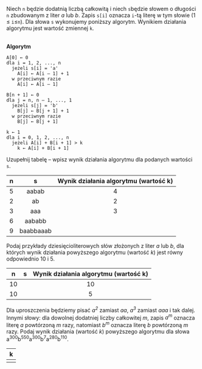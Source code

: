 <TestProvider title="ab-słowo">

Niech `n` będzie dodatnią liczbą całkowitą i niech `s`będzie słowem o długości `n` zbudowanym z liter _a_ lub _b_. Zapis `s[i]` oznacza `i`-tą literę w tym słowie (1 ≤ `i`≤`n`). Dla słowa `s` wykonujemy poniższy algorytm. Wynikiem działania algorytmu jest wartość zmiennej `k`.

\
**Algorytm**

```
A[0] ← 0
dla i = 1, 2, ..., n
  jeżeli s[i] = 'a'
    A[i] ← A[i – 1] + 1
  w przeciwnym razie
    A[i] ← A[i – 1]

B[n + 1] ← 0
dla j = n, n – 1, ..., 1
  jeżeli s[j] = 'b'
    B[j] ← B[j + 1] + 1
  w przeciwnym razie
    B[j] ← B[j + 1]

k ← 1
dla i = 0, 1, 2, ..., n
  jeżeli A[i] + B[i + 1] > k
    k ← A[i] + B[i + 1]
```

</TestProvider>
<TestProvider pkt=2>

Uzupełnij tabelę – wpisz wynik działania algorytmu dla podanych wartości `s`.

|  n  |     s     | Wynik działania algorytmu (wartość k) |
| :-: | :-------: | :-----------------------------------: |
|  5  |   aabab   |                   4                   |
|  2  |    ab     |                   2                   |
|  3  |    aaa    |                   3                   |
|  6  |  aababb   |        <TestInput answer=5 />         |
|  9  | baabbaaab |        <TestInput answer=6 />         |

  <AnswerBtn />
</TestProvider>
<TestProvider pkt=2>

Podaj przykłady dziesięcioliterowych słów złożonych z liter _a_ lub _b_, dla których wynik działania powyższego algorytmu (wartość _k_) jest równy odpowiednio 10 i 5.

|  n  |           s           | Wynik działania algorytmu (wartość k) |
| :-: | :-------------------: | :-----------------------------------: |
| 10  | <TestInput mode=func> |                  10                   |
| 10  | <TestInput mode=func> |                   5                   |

  <AnswerBtn />
</TestProvider>

<TestProvider pkt=2>

Dla uproszczenia będziemy pisać _a<sup>2</sup>_ zamiast _aa_, _a<sup>3</sup>_ zamiast _aaa_ i tak dalej. Innymi słowy: dla dowolnej dodatniej liczby całkowitej _m_, zapis _a<sup>m</sup>_ oznacza literę _a_ powtórzoną _m_ razy, natomiast _b<sup>m</sup>_ oznacza literę _b_ powtórzoną _m_ razy. Podaj wynik działania (wartość _k_) powyższego algorytmu dla słowa a<sup>300</sup>b<sup>550</sup>a<sup>300</sup>b<sup>7</sup>a<sup>280</sup>b<sup>110</sup>.

|            k            |
| :---------------------: |
| <TestInput answer=990/> |

  <AnswerBtn />
</TestProvider>
